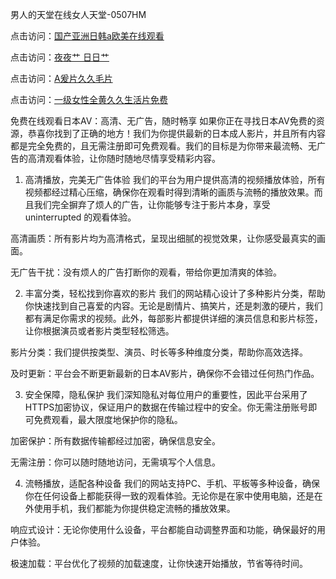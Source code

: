 
男人的天堂在线女人天堂-0507HM


点击访问：<a href="https://bered.pages.dev/">国产亚洲日韩a欧美在线观看</a>

点击访问：<a href="https://rtj-3zo.pages.dev/">夜夜艹 日日艹</a>

点击访问：<a href="https://vassv.pages.dev/">A爰片久久毛片</a>

点击访问：<a href="https://https://vassv.pages.dev/">一级女性全黄久久生活片免费</a>

免费在线观看日本AV：高清、无广告，随时畅享
如果你正在寻找日本AV免费的资源，恭喜你找到了正确的地方！我们为你提供最新的日本成人影片，并且所有内容都是完全免费的，且无需注册即可免费观看。我们的目标是为你带来最流畅、无广告的高清观看体验，让你随时随地尽情享受精彩内容。

1. 高清播放，完美无广告体验
我们的平台为用户提供高清的视频播放体验，所有视频都经过精心压缩，确保你在观看时得到清晰的画质与流畅的播放效果。而且我们完全摒弃了烦人的广告，让你能够专注于影片本身，享受 uninterrupted 的观看体验。

高清画质：所有影片均为高清格式，呈现出细腻的视觉效果，让你感受最真实的画面。

无广告干扰：没有烦人的广告打断你的观看，带给你更加清爽的体验。

2. 丰富分类，轻松找到你喜欢的影片
我们的网站精心设计了多种影片分类，帮助你快速找到自己喜爱的内容。无论是剧情片、搞笑片，还是刺激的硬片，我们都有满足你需求的视频。此外，每部影片都提供详细的演员信息和影片标签，让你根据演员或者影片类型轻松筛选。

影片分类：我们提供按类型、演员、时长等多种维度分类，帮助你高效选择。

及时更新：平台会不断更新最新的日本AV影片，确保你不会错过任何热门作品。

3. 安全保障，隐私保护
我们深知隐私对每位用户的重要性，因此平台采用了HTTPS加密协议，保证用户的数据在传输过程中的安全。你无需注册账号即可免费观看，最大限度地保护你的隐私。

加密保护：所有数据传输都经过加密，确保信息安全。

无需注册：你可以随时随地访问，无需填写个人信息。

4. 流畅播放，适配各种设备
我们的网站支持PC、手机、平板等多种设备，确保你在任何设备上都能获得一致的观看体验。无论你是在家中使用电脑，还是在外使用手机，我们都能为你提供稳定流畅的播放效果。

响应式设计：无论你使用什么设备，平台都能自动调整界面和功能，确保最好的用户体验。

极速加载：平台优化了视频的加载速度，让你快速开始播放，节省等待时间。


<span style="display:none;">[Canonical link](）</span>
